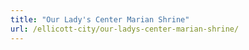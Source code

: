 ```yaml
---
title: "Our Lady's Center Marian Shrine"
url: /ellicott-city/our-ladys-center-marian-shrine/
---
```

